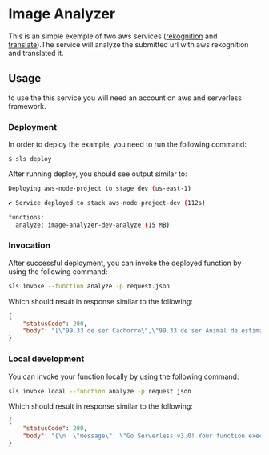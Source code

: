 # Image Analyzer

This is an simple exemple of  two aws services ([rekognition](https://docs.aws.amazon.com/rekognition/latest/dg/what-is.html) and [translate](https://docs.aws.amazon.com/translate/latest/dg/what-is.html)).The service will analyze the submitted url with aws rekognition and translated it.

## Usage
 to use the this service you will need an account on aws and serverless framework.

### Deployment

In order to deploy the example, you need to run the following command:

```
$ sls deploy
```

After running deploy, you should see output similar to:

```bash
Deploying aws-node-project to stage dev (us-east-1)

✔ Service deployed to stack aws-node-project-dev (112s)

functions:
  analyze: image-analyzer-dev-analyze (15 MB)
```

### Invocation

After successful deployment, you can invoke the deployed function by using the following command:

```bash
sls invoke --function analyze -p request.json
```

Which should result in response similar to the following:

```json
{
    "statusCode": 200,
    "body": "[\"99.33 de ser Cachorro\",\"99.33 de ser Animal de estimação\",\"99.33 de ser Canino\",\"99.33 de ser Mamífero\",\"91.36 de ser Pug\"]"
}
```

### Local development

You can invoke your function locally by using the following command:

```bash
sls invoke local --function analyze -p request.json
```

Which should result in response similar to the following:

```json
{
    "statusCode": 200,
    "body": "{\n  \"message\": \"Go Serverless v3.0! Your function executed successfully!\",\n  \"input\": \"\"\n}"
}
```
